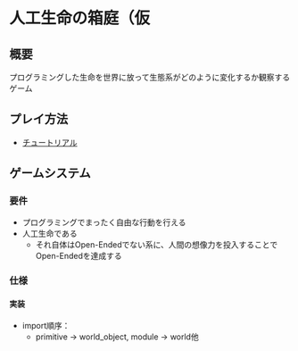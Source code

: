 # 人工生命の箱庭（仮
## 概要
プログラミングした生命を世界に放って生態系がどのように変化するか観察するゲーム

## プレイ方法
- [チュートリアル](./docs/tutorial.md)

## ゲームシステム
### 要件
- プログラミングでまったく自由な行動を行える
- 人工生命である
  - それ自体はOpen-Endedでない系に、人間の想像力を投入することでOpen-Endedを達成する

### 仕様
#### 実装
- import順序：
  - primitive -> world_object, module -> world他
